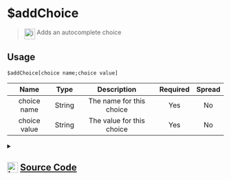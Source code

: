 # $addChoice
> <img align="top" src="https://upload.wikimedia.org/wikipedia/commons/thumb/e/e4/Infobox_info_icon.svg/160px-Infobox_info_icon.svg.png?20150409153300" alt="image" width="25" height="auto"> Adds an autocomplete choice
## Usage
```
$addChoice[choice name;choice value]
```
| Name | Type | Description | Required | Spread
| :---: | :---: | :---: | :---: | :---: |
choice name | String | The name for this choice | Yes | No
choice value | String | The value for this choice | Yes | No
<details>
<summary>
    
## <img align="top" src="https://cdn4.iconfinder.com/data/icons/iconsimple-logotypes/512/github-512.png" alt="image" width="25" height="auto">  [Source Code](https://github.com/tryforge/ForgeScript-V2/blob/main/src/native/addChoice.ts)
    
</summary>
    
```ts
import { ArgType, NativeFunction, Return } from "../structures"

export default new NativeFunction({
    name: "$addChoice",
    version: "1.0.6",
    description: "Adds an autocomplete choice",
    unwrap: true,
    brackets: true,
    args: [
        {
            name: "choice name",
            description: "The name for this choice",
            rest: false,
            required: true,
            type: ArgType.String
        },
        {
            name: "choice value",
            description: "The value for this choice",
            rest: false,
            required: true,
            type: ArgType.String
        }
    ],
    execute(ctx, [ name, value ]) {
        ctx.container.choices.push({
            name,
            value
        })
        
        return Return.success()
    },
})
```
    
</details>